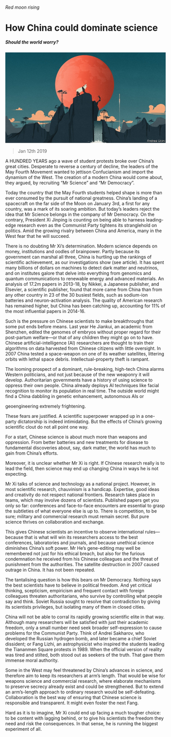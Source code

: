 ###### Red moon rising

# How China could dominate science 

##### Should the world worry? 

![image](images/20190112_LDD001_0.jpg) 

> Jan 12th 2019 

 

A HUNDRED YEARS ago a wave of student protests broke over China’s great cities. Desperate to reverse a century of decline, the leaders of the May Fourth Movement wanted to jettison Confucianism and import the dynamism of the West. The creation of a modern China would come about, they argued, by recruiting “Mr Science” and “Mr Democracy”. 

Today the country that the May Fourth students helped shape is more than ever consumed by the pursuit of national greatness. China’s landing of a spacecraft on the far side of the Moon on January 3rd, a first for any country, was a mark of its soaring ambition. But today’s leaders reject the idea that Mr Science belongs in the company of Mr Democracy. On the contrary, President Xi Jinping is counting on being able to harness leading-edge research even as the Communist Party tightens its stranglehold on politics. Amid the growing rivalry between China and America, many in the West fear that he will succeed. 

There is no doubting Mr Xi’s determination. Modern science depends on money, institutions and oodles of brainpower. Partly because its government can marshal all three, China is hurtling up the rankings of scientific achievement, as our investigations show (see article). It has spent many billions of dollars on machines to detect dark matter and neutrinos, and on institutes galore that delve into everything from genomics and quantum communications to renewable energy and advanced materials. An analysis of 17.2m papers in 2013-18, by Nikkei, a Japanese publisher, and Elsevier, a scientific publisher, found that more came from China than from any other country in 23 of the 30 busiest fields, such as sodium-ion batteries and neuron-activation analysis. The quality of American research has remained higher, but China has been catching up, accounting for 11% of the most influential papers in 2014-16. 

Such is the pressure on Chinese scientists to make breakthroughs that some put ends before means. Last year He Jiankui, an academic from Shenzhen, edited the genomes of embryos without proper regard for their post-partum welfare—or that of any children they might go on to have. Chinese artificial-intelligence (AI) researchers are thought to train their algorithms on data harvested from Chinese citizens with little oversight. In 2007 China tested a space-weapon on one of its weather satellites, littering orbits with lethal space debris. Intellectual-property theft is rampant. 

The looming prospect of a dominant, rule-breaking, high-tech China alarms Western politicians, and not just because of the new weaponry it will develop. Authoritarian governments have a history of using science to oppress their own people. China already deploys AI techniques like facial recognition to monitor its population in real time. The outside world might find a China dabbling in genetic enhancement, autonomous AIs or 

geoengineering extremely frightening. 

These fears are justified. A scientific superpower wrapped up in a one-party dictatorship is indeed intimidating. But the effects of China’s growing scientific clout do not all point one way. 

For a start, Chinese science is about much more than weapons and oppression. From better batteries and new treatments for disease to fundamental discoveries about, say, dark matter, the world has much to gain from China’s efforts. 

Moreover, it is unclear whether Mr Xi is right. If Chinese research really is to lead the field, then science may end up changing China in ways he is not expecting. 

Mr Xi talks of science and technology as a national project. However, in most scientific research, chauvinism is a handicap. Expertise, good ideas and creativity do not respect national frontiers. Research takes place in teams, which may involve dozens of scientists. Published papers get you only so far: conferences and face-to-face encounters are essential to grasp the subtleties of what everyone else is up to. There is competition, to be sure; military and commercial research must remain secret. But pure science thrives on collaboration and exchange. 

This gives Chinese scientists an incentive to observe international rules—because that is what will win its researchers access to the best conferences, laboratories and journals, and because unethical science diminishes China’s soft power. Mr He’s gene-editing may well be remembered not just for his ethical breach, but also for the furious condemnation he received from his Chinese colleagues and the threat of punishment from the authorities. The satellite destruction in 2007 caused outrage in China. It has not been repeated. 

The tantalising question is how this bears on Mr Democracy. Nothing says the best scientists have to believe in political freedom. And yet critical thinking, scepticism, empiricism and frequent contact with foreign colleagues threaten authoritarians, who survive by controlling what people say and think. Soviet Russia sought to resolve that contradiction by giving its scientists privileges, but isolating many of them in closed cities. 

China will not be able to corral its rapidly growing scientific elite in that way. Although many researchers will be satisfied with just their academic freedom, only a small number need seek broader self-expression to cause problems for the Communist Party. Think of Andrei Sakharov, who developed the Russian hydrogen bomb, and later became a chief Soviet dissident; or Fang Lizhi, an astrophysicist who inspired the students leading the Tiananmen Square protests in 1989. When the official version of reality was tired and stilted, both stood out as seekers of the truth. That gave them immense moral authority. 

Some in the West may feel threatened by China’s advances in science, and therefore aim to keep its researchers at arm’s length. That would be wise for weapons science and commercial research, where elaborate mechanisms to preserve secrecy already exist and could be strengthened. But to extend an arm’s-length approach to ordinary research would be self-defeating. Collaboration is the best way of ensuring that Chinese science is responsible and transparent. It might even foster the next Fang. 

Hard as it is to imagine, Mr Xi could end up facing a much tougher choice: to be content with lagging behind, or to give his scientists the freedom they need and risk the consequences. In that sense, he is running the biggest experiment of all. 

